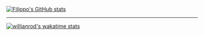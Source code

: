 [![Filippo's GitHub stats](https://github-readme-stats.vercel.app/api?username=filippofracascia&show_icons=true&theme=radical)](https://github.com/anuraghazra/github-readme-stats)

***

[![willianrod's wakatime stats](https://github-readme-stats.vercel.app/api/wakatime?username=filippo99)](https://github.com/anuraghazra/github-readme-stats)
